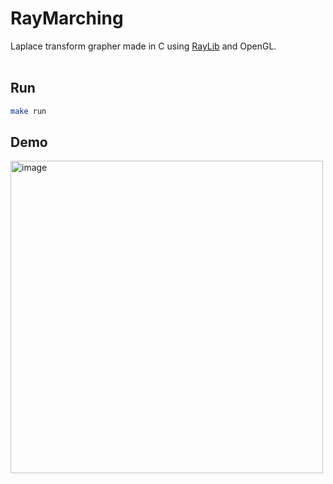 # RayMarching
Laplace transform grapher made in C using [RayLib](https://github.com/raysan5/raylib) and OpenGL.
<br>
<br>

## Run
```bash
make run
```

## Demo
<img width="500" alt="image" src="https://github.com/user-attachments/assets/cc02c1fc-5ebf-49a4-843f-47040fd35483">
